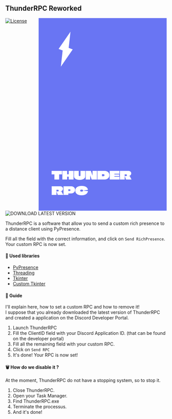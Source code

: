 ## ThunderRPC Reworked

<img align="right" src="banner.png">

[![License](https://img.shields.io/badge/LICENSE-MIT-green.svg?style=for-the-badge)](https://opensource.org/license/mit)
![DOWNLOAD LATEST VERSION](https://img.shields.io/badge/LATEST_VERSION-v0.1-blue.svg?style=for-the-badge)

ThunderRPC is a software that allow you to send a custom rich presence to a distance client using PyPresence.

Fill all the field with the correct information, and click on `Send RichPresence`.<br>Your custom RPC is now set.


#### 📙 Used libraries

 - [PyPresence](https://pypi.org/project/pypresence/)
 - [Threading](https://docs.python.org/3/library/threading.htmls)
 - [Tkinter](https://docs.python.org/3/library/tkinter.html)
 - [Custom Tkinter](https://pypi.org/project/customtkinter/0.3/)

#### 🧭 Guide

I'll explain here, how to set a custom RPC and how to remove it!<br>I suppose that you already downloaded the latest version of ThunderRPC and created a application on the Discord Developer Portal.

1. Launch ThunderRPC
2. Fill the ClientID field with your Discord Application ID. (that can be found on the developer portal)
3. Fill all the remaining field with your custom RPC.
4. Click on `Send RPC`
5. It's done! Your RPC is now set!

#### 🗑️ How do we disable it ?

At the moment, ThunderRPC do not have a stopping system, so to stop it.

1. Close ThunderRPC.
2. Open your Task Manager.
3. Find ThunderRPC.exe
4. Terminate the processus.
5. And it's done!
